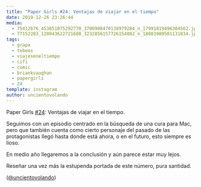 ```yaml
---
title: "Paper Girls #24: Ventajas de viajar en el tiempo"
date: 2019-12-26 23:26:44
media: 
  - 75412676_453851075292770_3700908470138979284_n_17991819496304562.jpg
  - 77152283_120943622721688_3232856157726154882_n_18083980501131034.jpg
tags: 
  - grapa
  - tebeos
  - viajeseneltiempo
  - cifi
  - comic
  - briankvaughan
  - papergirls
  - 24
template: instagram
author: uncientovolando
---
```


Paper Girls [#24](/tags/24): Ventajas de viajar en el tiempo.


Seguimos con un episodio centrado en la búsqueda de una cura para Mac, pero que también cuenta como cierto personaje del pasado de las protagonistas llegó hasta donde está ahora, o en el futuro, esto siempre es lioso.


En medio año llegaremos a la conclusión y aún parece estar muy lejos.


Reseñar una vez más la estupenda portada de este número, pura santidad.


([@uncientovolando](https://instagram.com/uncientovolando))

